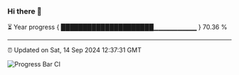 ### Hi there 👋

⏳ Year progress { █████████████████████▁▁▁▁▁▁▁▁▁ } 70.36 %

---

⏰ Updated on Sat, 14 Sep 2024 12:37:31 GMT

![Progress Bar CI](https://github.com/ZhaoGui/ZhaoGui/workflows/Progress%20Bar%20CI/badge.svg)
